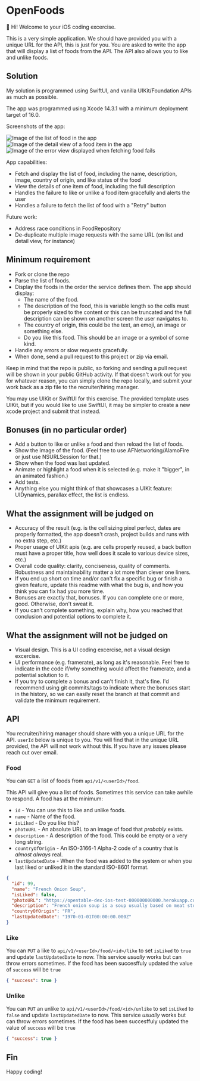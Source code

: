 # OpenFoods

👋 Hi! Welcome to your iOS coding excercise.

This is a very simple application. We should have provided you with a unique URL for the API, this is just for you. You are asked to write the app that will display a list of foods from the API. The API also allows you to like and unlike foods.

## Solution

My solution is programmed using SwiftUI, and vanilla UIKit/Foundation APIs as much as possible.

The app was programmed using Xcode 14.3.1 with a minimum deployment target of 16.0.

Screenshots of the app:

![Image of the list of food in the app](screenshots/list_view.png)
![Image of the detail view of a food item in the app](screenshots/detail_view.png)
![Image of the error view displayed when fetching food fails](screenshots/error_view.png)

App capabilities:
- Fetch and display the list of food, including the name, description, image, country of origin, and like status of the food
- View the details of one item of food, including the full description
- Handles the failure to like or unlike a food item gracefully and alerts the user
- Handles a failure to fetch the list of food with a "Retry" button

Future work:
- Address race conditions in FoodRepository
- De-duplicate multiple image requests with the same URL (on list and detail view, for instance)

## Minimum requirement

- Fork or clone the repo
- Parse the list of foods.
- Display the foods in the order the service defines them. The app should display:
  - The name of the food.
  - The description of the food, this is variable length so the cells must be properly sized to the content or this can be truncated and the full description can be shown on another screen the user navigates to.
  - The country of origin, this could be the text, an emoji, an image or something else.
  - Do you like this food. This should be an image or a symbol of some kind.
- Handle any errors or slow requests gracefully.
- When done, send a pull request to this project or zip via email.

Keep in mind that the repo is public, so forking and sending a pull request will be shown in your public GitHub activity. If that doesn't work out for you for whatever reason, you can simply clone the repo locally, and submit your work back as a zip file to the recruiter/hiring manager.

You may use UIKit or SwiftUI for this exercise. The provided template uses UIKit, but if you would like to use SwiftUI, it may be simpler to create a new xcode project and submit that instead.

## Bonuses (in no particular order)

- Add a button to like or unlike a food and then reload the list of foods.
- Show the image of the food. (Feel free to use AFNetworking/AlamoFire or just use NSURLSession for that.)
- Show when the food was last updated.
- Animate or highlight a food when it is selected (e.g. make it "bigger", in an animated fashion.)
- Add tests.
- Anything else you might think of that showcases a UIKit feature: UIDynamics, parallax effect, the list is endless.

## What the assignment will be judged on

- Accuracy of the result (e.g. is the cell sizing pixel perfect, dates are properly formatted, the app doesn't crash, project builds and runs with no extra step, etc.)
- Proper usage of UIKit apis (e.g. are cells properly reused, a back button must have a proper title, how well does it scale to various device sizes, etc.)
- Overall code quality: clarity, conciseness, quality of comments. Robustness and maintainability matter a lot more than clever one liners.
- If you end up short on time and/or can't fix a specific bug or finish a given feature, update this readme with what the bug is, and how you think you can fix had you more time.
- Bonuses are exactly that, bonuses. If you can complete one or more, good. Otherwise, don't sweat it.
- If you can't complete something, explain why, how you reached that conclusion and potential options to complete it.

## What the assignment will not be judged on

- Visual design. This is a UI coding excercise, not a visual design excercise.
- UI performance (e.g. framerate), as long as it's reasonable. Feel free to indicate in the code if/why something would affect the framerate, and a potential solution to it.
- If you try to complete a bonus and can't finish it, that's fine. I'd recommend using git commits/tags to indicate where the bonuses start in the history, so we can easily reset the branch at that commit and validate the minimum requirement.

## API

You recruiter/hiring manager should share with you a unique URL for the API. `userId` below is unique to you. You will find that in the unique URL provided, the API will not work without this. If you have any issues please reach out over email.

### Food

You can `GET` a list of foods from `api/v1/<userId>/food`.

This API will give you a list of foods. Sometimes this service can take awhile to respond. A food has at the minimum:

- `id` - You can use this to like and unlike foods.
- `name` - Name of the food.
- `isLiked` - Do you like this?
- `photoURL` - An absolute URL to an image of food that _probably_ exists.
- `description` - A description of the food. This could be empty or a very long string.
- `countryOfOrigin` - An ISO-3166-1 Alpha-2 code of a country that is _almost always_ real.
- `lastUpdatedDate` - When the food was added to the system or when you last liked or unliked it in the standard ISO-8601 format.

```json
{
  "id": 99,
  "name": "French Onion Soup",
  "isLiked": false,
  "photoURL": "https://opentable-dex-ios-test-000000000000.herokuapp.com/images/soup.jpg",
  "description": "French onion soup is a soup usually based on meat stock and onions, and often served gratinéed with croutons or a larger piece of bread covered with cheese floating on top. Ancient in origin, the dish underwent a resurgence of popularity in the 1960s in the United States due to a greater interest in French cuisine. French onion soup may be served as a meal in itself or as an entrée.",
  "countryOfOrigin": "FR",
  "lastUpdatedDate": "1970-01-01T00:00:00.000Z"
}
```

### Like

You can `PUT` a like to `api/v1/<userId>/food/<id>/like` to set `isLiked` to `true` and update `lastUpdatedDate` to now. This service _usually_ works but can throw errors sometimes. If the food has been succesffuly updated the value of `success` will be `true`

```json
{ "success": true }
```

### Unlike

You can `PUT` an unlike to `api/v1/<userId>/food/<id>/unlike` to set `isLiked` to `false` and update `lastUpdatedDate` to now. This service _usually_ works but can throw errors sometimes. If the food has been succesffuly updated the value of `success` will be `true`

```json
{ "success": true }
```

## Fin

Happy coding!
